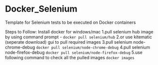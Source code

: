 # Docker_Selenium
Template for Selenium tests to be executed on Docker containers

Steps to Follow:
Install docker for windows/mac
1.pull selenium hub image by using command prompt - ```docker pull selenium/hub```
2.or use kitematic (seperate download) gui to pull required images
3.pull selenium node-chrome-debug ```docker pull selenium/node-chrome-debug```
4.pull selenium node-firefox-debug ```docker pull selenium/node-firefox-debug```
5.use following command to check all the pulled images ```docker images``` 



